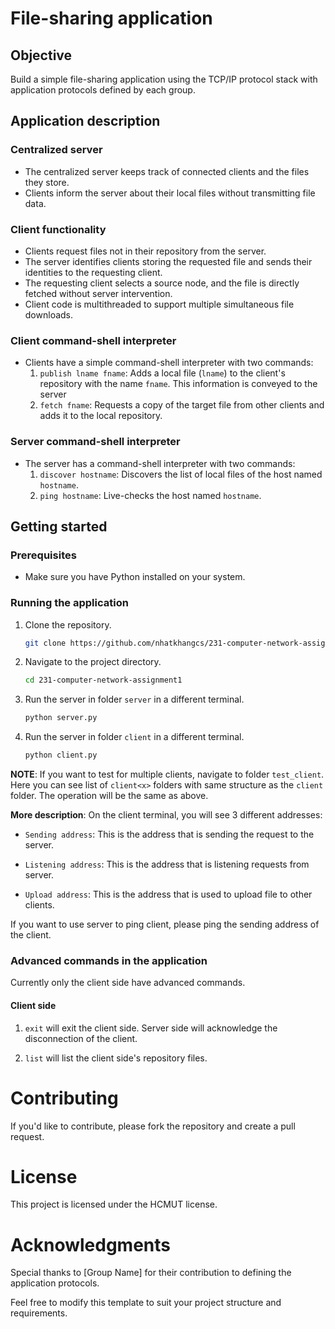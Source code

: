 # File-sharing application

## Objective
Build a simple file-sharing application using the TCP/IP protocol stack with application protocols defined by each group.

## Application description

### Centralized server
- The centralized server keeps track of connected clients and the files they store.
- Clients inform the server about their local files without transmitting file data.

### Client functionality
- Clients request files not in their repository from the server.
- The server identifies clients storing the requested file and sends their identities to the requesting client.
- The requesting client selects a source node, and the file is directly fetched without server intervention.
- Client code is multithreaded to support multiple simultaneous file downloads.

### Client command-shell interpreter
- Clients have a simple command-shell interpreter with two commands:
  1. `publish lname fname`: Adds a local file (`lname`) to the client's repository with the name `fname`. This information is conveyed to the server
  2. `fetch fname`: Requests a copy of the target file from other clients and adds it to the local repository.

### Server command-shell interpreter
- The server has a command-shell interpreter with two commands:
  1. `discover hostname`: Discovers the list of local files of the host named `hostname`.
  2. `ping hostname`: Live-checks the host named `hostname`.

## Getting started

### Prerequisites
- Make sure you have Python installed on your system.

### Running the application
1. Clone the repository.
   ```bash
   git clone https://github.com/nhatkhangcs/231-computer-network-assignment1.git
   ```

2. Navigate to the project directory.
   ```bash
   cd 231-computer-network-assignment1
   ```

3. Run the server in folder ```server``` in a different terminal.
   ```bash
   python server.py
   ```

4. Run the server in folder ```client``` in a different terminal.
   ```bash
   python client.py
   ```

**NOTE**: If you want to test for multiple clients, navigate to folder ```test_client```. Here you can see list of ```client<x>``` folders with same structure as the ```client``` folder. The operation will be the same as above.

**More description**: On the client terminal, you will see 3 different addresses:

- ```Sending address```: This is the address that is sending the request to the server.

- ```Listening address```: This is the address that is listening requests from server.

- ```Upload address```: This is the address that is used to upload file to other clients.

If you want to use server to ping client, please ping the sending address of the client.

### Advanced commands in the application

Currently only the client side have advanced commands.

#### Client side

1. ```exit``` will exit the client side. Server side will acknowledge the disconnection of the client.

2. ```list``` will list the client side's repository files.

# Contributing
If you'd like to contribute, please fork the repository and create a pull request.

# License
This project is licensed under the HCMUT license.

# Acknowledgments
Special thanks to [Group Name] for their contribution to defining the application protocols.

Feel free to modify this template to suit your project structure and requirements.